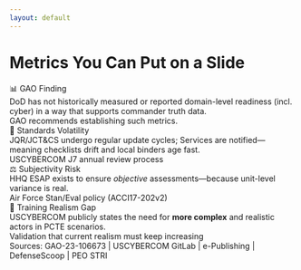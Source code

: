 ```yaml
---
layout: default
---
```


# **Metrics You Can Put on a Slide**

<div class="grid-cols-2 mt-2">

<div class="gator-card">
<div class="text-primary font-bold text-sm">📊 GAO Finding</div>
<div class="text-sm mt-1">
DoD has not historically measured or reported domain-level readiness (incl. cyber) in a way that supports commander truth data.
</div>
<div class="text-muted text-xs mt-1">GAO recommends establishing such metrics.</div>
</div>

<div class="gator-card">
<div class="text-primary font-bold text-sm">🔄 Standards Volatility</div>
<div class="text-sm mt-1">
JQR/JCT&CS undergo regular update cycles; Services are notified—meaning checklists drift and local binders age fast.
</div>
<div class="text-muted text-xs mt-1">USCYBERCOM J7 annual review process</div>
</div>

<div class="gator-card">
<div class="text-primary font-bold text-sm">⚖️ Subjectivity Risk</div>
<div class="text-sm mt-1">
HHQ ESAP exists to ensure <em>objective</em> assessments—because unit-level variance is real.
</div>
<div class="text-muted text-xs mt-1">Air Force Stan/Eval policy (ACCI17-202v2)</div>
</div>

<div class="gator-card">
<div class="text-primary font-bold text-sm">🎯 Training Realism Gap</div>
<div class="text-sm mt-1">
USCYBERCOM publicly states the need for <strong>more complex</strong> and realistic actors in PCTE scenarios.
</div>
<div class="text-muted text-xs mt-1">Validation that current realism must keep increasing</div>
</div>

</div>

<div class="citation">
Sources: GAO-23-106673 | USCYBERCOM GitLab | e-Publishing | DefenseScoop | PEO STRI
</div>
